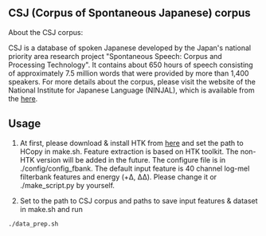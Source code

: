 ## CSJ (Corpus of Spontaneous Japanese) corpus
About the CSJ corpus:

CSJ is a database of spoken
Japanese developed by the Japan's national priority area research project "Spontaneous Speech: Corpus and Processing Technology". It contains about 650 hours of speech consisting of approximately 7.5 million words that were provided by more than 1,400 speakers. For more details about the corpus, please visit the website of the National Institute for Japanese Language (NINJAL), which is available from the [here](http://pj.ninjal.ac.jp/corpus_center/csj/en/).


## Usage
1. At first, please download & install HTK from [here](http://htk.eng.cam.ac.uk/download.shtml) and set the path to HCopy in make.sh. Feature extraction is based on HTK toolkit.
The non-HTK version will be added in the future.
The configure file is in ./config/config_fbank. The default input feature is 40 channel log-mel filterbank features and energy (+Δ, ΔΔ). Please change it or ./make_script.py by yourself.

2. Set to the path to CSJ corpus and paths to save input features & dataset in make.sh and run
```
./data_prep.sh
```
